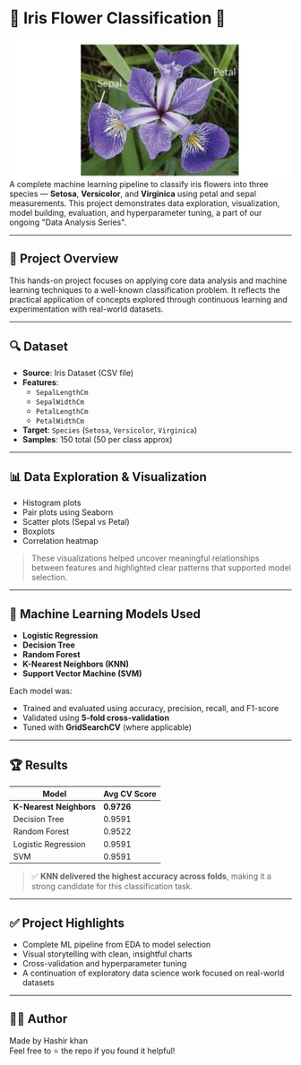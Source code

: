 # 🌸 Iris Flower Classification 🌸

<img src="iris.jpg" align="left" width="600"><br>



A complete machine learning pipeline to classify iris flowers into three species — **Setosa**, **Versicolor**, and **Virginica** using petal and sepal measurements. This project demonstrates data exploration, visualization, model building, evaluation, and hyperparameter tuning, a part of our ongoing "Data Analysis Series".

---

## 📌 Project Overview

This hands-on project focuses on applying core data analysis and machine learning techniques to a well-known classification problem. It reflects the practical application of concepts explored through continuous learning and experimentation with real-world datasets.

---

## 🔍 Dataset

- **Source**: Iris Dataset (CSV file)
- **Features**:
  - `SepalLengthCm`
  - `SepalWidthCm`
  - `PetalLengthCm`
  - `PetalWidthCm`
- **Target**: `Species` (`Setosa`, `Versicolor`, `Virginica`)
- **Samples**: 150 total (50 per class approx)

---

## 📊 Data Exploration & Visualization

- Histogram plots
- Pair plots using Seaborn
- Scatter plots (Sepal vs Petal)
- Boxplots
- Correlation heatmap

> These visualizations helped uncover meaningful relationships between features and highlighted clear patterns that supported model selection.

---

## 🧠 Machine Learning Models Used

- **Logistic Regression**
- **Decision Tree**
- **Random Forest**
- **K-Nearest Neighbors (KNN)**
- **Support Vector Machine (SVM)**

Each model was:
- Trained and evaluated using accuracy, precision, recall, and F1-score
- Validated using **5-fold cross-validation**
- Tuned with **GridSearchCV** (where applicable)

---

## 🏆 Results

| Model              | Avg CV Score |
|-------------------|--------------|
| **K-Nearest Neighbors** | **0.9726** |
| Decision Tree      | 0.9591       |
| Random Forest      | 0.9522       |
| Logistic Regression| 0.9591       |
| SVM                | 0.9591       |

> ✅ **KNN delivered the highest accuracy across folds**, making it a strong candidate for this classification task.

---

## ✅ Project Highlights

- Complete ML pipeline from EDA to model selection
- Visual storytelling with clean, insightful charts
- Cross-validation and hyperparameter tuning
- A continuation of exploratory data science work focused on real-world datasets

---

## 🙋‍♂️ Author

Made by Hashir khan   
Feel free to ⭐ the repo if you found it helpful!
